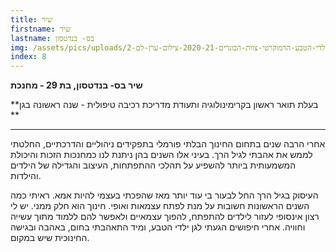 ```yaml
---
title: שיר
firstname: שיר
lastname: בס- בנדטסון
img: /assets/pics/uploads/גן-ילדי-הטבע-הדמוקרטי-צוות-הבוגרים-2020-21-צילום-ערן-לם-2.jpg
index: 8
---
```


**שיר בס- בנדטסון, בת 29 - מחנכת**

**בעלת תואר ראשון בקרימינולוגיה ותעודת מדריכת רכיבה טיפולית - שנה ראשונה בגן **

---

אחרי הרבה שנים בתחום החינוך הבלתי פורמלי בתפקידים ניהוליים והדרכתיים, החלטתי לממש את אהבתי לגיל הרך. בעיני אלו השנים בהן ניתנת לנו כמחנכות הזכות והיכולת המשמעותית ביותר להשפיע על תהלכי ההתפתחות, העיצוב והגדילה של הילדים והילדות.

העיסוק בגיל הרך החל לבעור בי עוד יותר מאז שהפכתי בעצמי להיות אמא. ראיתי כמה השנים הראשונות חשובות על מנת לפתח עצמאות ואופי. חינוך הוא חלק ממני. יש לי רצון אינסופי לעזור לילדים להתפתח, להפוך עצמאיים ולאפשר להם ללמוד מתוך עשייה וחוויה. אחרי חיפושים הגעתי לגן ילדי הטבע, ומיד התאהבתי בחום, באהבה ובגישה החינוכית שיש במקום.
